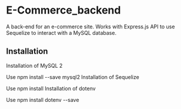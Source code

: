 # E-Commerce_backend
A back-end for an e-commerce site.  Works with  Express.js API to use Sequelize to interact with a MySQL database.

## Installation 
Installation of MySQL 2

Use npm install --save mysql2
Installation of Sequelize

Use npm install
Installation of dotenv

Use npm install dotenv --save
